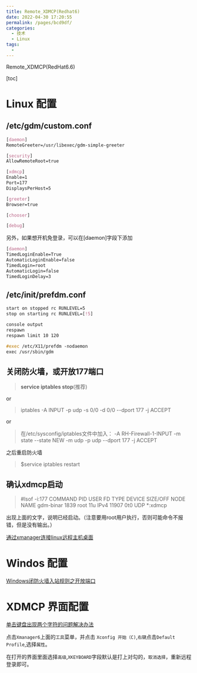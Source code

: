 ```yaml
---
title: Remote_XDMCP(Redhat6)
date: 2022-04-30 17:20:55
permalink: /pages/bcd9df/
categories:
  - 技术
  - Linux
tags:
  - 
---
```

Remote_XDMCP(RedHat6.6)

[toc]
# Linux 配置
## **/etc/gdm/custom.conf**
``` css
[daemon]
RemoteGreeter=/usr/libexec/gdm-simple-greeter

[security]
AllowRemoteRoot=true

[xdmcp]
Enable=1
Port=177
DisplaysPerHost=5

[greeter]
Browser=true

[chooser]

[debug]

```
另外，如果想开机免登录，可以在[daemon]字段下添加
```css
[daemon]
TimedLoginEnable=True
AutomaticLoginEnable=false
TimedLogin=root
AutomaticLogin=false
TimedLoginDelay=3
```

## **/etc/init/prefdm.conf**
```css
start on stopped rc RUNLEVEL=5
stop on starting rc RUNLEVEL=[!5]

console output
respawn
respawn limit 10 120

#exec /etc/X11/prefdm -nodaemon
exec /usr/sbin/gdm
```
## 关闭防火墙，或开放177端口
> **service iptables stop**(推荐)

or
> iptables  -A  INPUT  -p udp -s 0/0 -d 0/0 --dport 177 -j ACCEPT

or
> 在/etc/sysconfig/iptables文件中加入： 
 -A RH-Firewall-1-INPUT -m state --state NEW -m udp -p udp --dport 177 -j ACCEPT
 
 之后重启防火墙
 > $service iptables restart

## 确认xdmcp启动
> #lsof -i:177
COMMAND    PID USER   FD   TYPE DEVICE SIZE/OFF NODE NAME
gdm-binar 1839 root   11u  IPv4  11907      0t0  UDP *:xdmcp

出现上面的文字，说明已经启动。（注意要用root用户执行，否则可能命令不报错，但是没有输出。）

[通过xmanager连接linux远程主机桌面](https://blog.csdn.net/kadwf123/article/details/79564293)

# Windos 配置
[Windows闭防火墙入站规则之开放端口](https://blog.csdn.net/mineskey/article/details/110929469)

# XDMCP 界面配置
[单击键盘出现两个字符的问题解决办法](https://www.cnblogs.com/jeshy/p/11058865.html)

点击`Xmanager6`上面的`工具`菜单，并点击 `Xconfig 开始（C)`,`右键`点击`Default Profile`,选择`属性`。

在打开的界面里面选择`高级`,`XKEYBOARD`字段默认是打上对勾的，`取消选择`，重新远程登录即可。